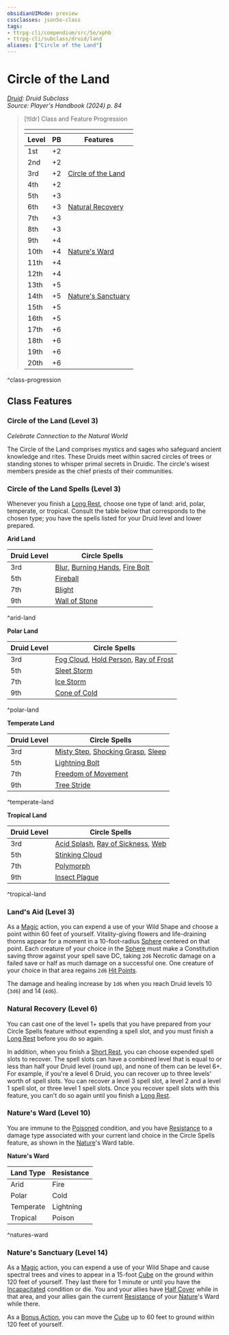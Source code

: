 ```yaml
---
obsidianUIMode: preview
cssclasses: json5e-class
tags:
- ttrpg-cli/compendium/src/5e/xphb
- ttrpg-cli/subclass/druid/land
aliases: ["Circle of the Land"]
---
```

# Circle of the Land
*[Druid](./druid-xphb.md): Druid Subclass*  
*Source: Player's Handbook (2024) p. 84*  

> [!tldr] Class and Feature Progression
> 
> <table class="class-progression">
> <thead>
> <tr><th colspan='3'></th></tr>
> <tr class="class-progression"><th class"level">Level</th><th class"pb">PB</th><th class"feature">Features</th></tr>
> </thead><tbody>
> <tr class="class-progression"><td class"level">1st</td><td class"pb">+2</td><td class"feature"></td></tr>
> <tr class="class-progression"><td class"level">2nd</td><td class"pb">+2</td><td class"feature"></td></tr>
> <tr class="class-progression"><td class"level">3rd</td><td class"pb">+2</td><td class"feature"><a href='#Circle of the Land (Level 3)' class='internal-link'>Circle of the Land</a></td></tr>
> <tr class="class-progression"><td class"level">4th</td><td class"pb">+2</td><td class"feature"></td></tr>
> <tr class="class-progression"><td class"level">5th</td><td class"pb">+3</td><td class"feature"></td></tr>
> <tr class="class-progression"><td class"level">6th</td><td class"pb">+3</td><td class"feature"><a href='#Natural Recovery (Level 6)' class='internal-link'>Natural Recovery</a></td></tr>
> <tr class="class-progression"><td class"level">7th</td><td class"pb">+3</td><td class"feature"></td></tr>
> <tr class="class-progression"><td class"level">8th</td><td class"pb">+3</td><td class"feature"></td></tr>
> <tr class="class-progression"><td class"level">9th</td><td class"pb">+4</td><td class"feature"></td></tr>
> <tr class="class-progression"><td class"level">10th</td><td class"pb">+4</td><td class"feature"><a href='#Nature's Ward (Level 10)' class='internal-link'>Nature's Ward</a></td></tr>
> <tr class="class-progression"><td class"level">11th</td><td class"pb">+4</td><td class"feature"></td></tr>
> <tr class="class-progression"><td class"level">12th</td><td class"pb">+4</td><td class"feature"></td></tr>
> <tr class="class-progression"><td class"level">13th</td><td class"pb">+5</td><td class"feature"></td></tr>
> <tr class="class-progression"><td class"level">14th</td><td class"pb">+5</td><td class"feature"><a href='#Nature's Sanctuary (Level 14)' class='internal-link'>Nature's Sanctuary</a></td></tr>
> <tr class="class-progression"><td class"level">15th</td><td class"pb">+5</td><td class"feature"></td></tr>
> <tr class="class-progression"><td class"level">16th</td><td class"pb">+5</td><td class"feature"></td></tr>
> <tr class="class-progression"><td class"level">17th</td><td class"pb">+6</td><td class"feature"></td></tr>
> <tr class="class-progression"><td class"level">18th</td><td class"pb">+6</td><td class"feature"></td></tr>
> <tr class="class-progression"><td class"level">19th</td><td class"pb">+6</td><td class"feature"></td></tr>
> <tr class="class-progression"><td class"level">20th</td><td class"pb">+6</td><td class"feature"></td></tr>
> </tbody></table>

^class-progression


## Class Features

### Circle of the Land (Level 3)

*Celebrate Connection to the Natural World*

The Circle of the Land comprises mystics and sages who safeguard ancient knowledge and rites. These Druids meet within sacred circles of trees or standing stones to whisper primal secrets in Druidic. The circle's wisest members preside as the chief priests of their communities.

### Circle of the Land Spells (Level 3)

Whenever you finish a [Long Rest](Misc%20Files/CLI/rules/variant-rules/long-rest-xphb.md), choose one type of land: arid, polar, temperate, or tropical. Consult the table below that corresponds to the chosen type; you have the spells listed for your Druid level and lower prepared.

**Arid Land**

| Druid Level | Circle Spells |
|-------------|---------------|
| 3rd | [Blur](Misc%20Files/CLI/compendium/spells/blur-xphb.md), [Burning Hands](Misc%20Files/CLI/compendium/spells/burning-hands-xphb.md), [Fire Bolt](Misc%20Files/CLI/compendium/spells/fire-bolt-xphb.md) |
| 5th | [Fireball](Misc%20Files/CLI/compendium/spells/fireball-xphb.md) |
| 7th | [Blight](Misc%20Files/CLI/compendium/spells/blight-xphb.md) |
| 9th | [Wall of Stone](Misc%20Files/CLI/compendium/spells/wall-of-stone-xphb.md) |
^arid-land

**Polar Land**

| Druid Level | Circle Spells |
|-------------|---------------|
| 3rd | [Fog Cloud](Misc%20Files/CLI/compendium/spells/fog-cloud-xphb.md), [Hold Person](Misc%20Files/CLI/compendium/spells/hold-person-xphb.md), [Ray of Frost](Misc%20Files/CLI/compendium/spells/ray-of-frost-xphb.md) |
| 5th | [Sleet Storm](Misc%20Files/CLI/compendium/spells/sleet-storm-xphb.md) |
| 7th | [Ice Storm](Misc%20Files/CLI/compendium/spells/ice-storm-xphb.md) |
| 9th | [Cone of Cold](Misc%20Files/CLI/compendium/spells/cone-of-cold-xphb.md) |
^polar-land

**Temperate Land**

| Druid Level | Circle Spells |
|-------------|---------------|
| 3rd | [Misty Step](Misc%20Files/CLI/compendium/spells/misty-step-xphb.md), [Shocking Grasp](Misc%20Files/CLI/compendium/spells/shocking-grasp-xphb.md), [Sleep](Misc%20Files/CLI/compendium/spells/sleep-xphb.md) |
| 5th | [Lightning Bolt](Misc%20Files/CLI/compendium/spells/lightning-bolt-xphb.md) |
| 7th | [Freedom of Movement](Misc%20Files/CLI/compendium/spells/freedom-of-movement-xphb.md) |
| 9th | [Tree Stride](Misc%20Files/CLI/compendium/spells/tree-stride-xphb.md) |
^temperate-land

**Tropical Land**

| Druid Level | Circle Spells |
|-------------|---------------|
| 3rd | [Acid Splash](Misc%20Files/CLI/compendium/spells/acid-splash-xphb.md), [Ray of Sickness](Misc%20Files/CLI/compendium/spells/ray-of-sickness-xphb.md), [Web](Misc%20Files/CLI/compendium/spells/web-xphb.md) |
| 5th | [Stinking Cloud](Misc%20Files/CLI/compendium/spells/stinking-cloud-xphb.md) |
| 7th | [Polymorph](Misc%20Files/CLI/compendium/spells/polymorph-xphb.md) |
| 9th | [Insect Plague](Misc%20Files/CLI/compendium/spells/insect-plague-xphb.md) |
^tropical-land

### Land's Aid (Level 3)

As a [Magic](Misc%20Files/CLI/rules/actions.md#Magic) action, you can expend a use of your Wild Shape and choose a point within 60 feet of yourself. Vitality-giving flowers and life-draining thorns appear for a moment in a 10-foot-radius [Sphere](Misc%20Files/CLI/rules/variant-rules/sphere-area-of-effect-xphb.md) centered on that point. Each creature of your choice in the [Sphere](Misc%20Files/CLI/rules/variant-rules/sphere-area-of-effect-xphb.md) must make a Constitution saving throw against your spell save DC, taking `2d6` Necrotic damage on a failed save or half as much damage on a successful one. One creature of your choice in that area regains `2d6` [Hit Points](Misc%20Files/CLI/rules/variant-rules/hit-points-xphb.md).

The damage and healing increase by `1d6` when you reach Druid levels 10 (`3d6`) and 14 (`4d6`).

### Natural Recovery (Level 6)

You can cast one of the level 1+ spells that you have prepared from your Circle Spells feature without expending a spell slot, and you must finish a [Long Rest](Misc%20Files/CLI/rules/variant-rules/long-rest-xphb.md) before you do so again.

In addition, when you finish a [Short Rest](Misc%20Files/CLI/rules/variant-rules/short-rest-xphb.md), you can choose expended spell slots to recover. The spell slots can have a combined level that is equal to or less than half your Druid level (round up), and none of them can be level 6+. For example, if you're a level 6 Druid, you can recover up to three levels' worth of spell slots. You can recover a level 3 spell slot, a level 2 and a level 1 spell slot, or three level 1 spell slots. Once you recover spell slots with this feature, you can't do so again until you finish a [Long Rest](Misc%20Files/CLI/rules/variant-rules/long-rest-xphb.md).

### Nature's Ward (Level 10)

You are immune to the [Poisoned](Misc%20Files/CLI/rules/conditions.md#Poisoned) condition, and you have [Resistance](Misc%20Files/CLI/rules/variant-rules/resistance-xphb.md) to a damage type associated with your current land choice in the Circle Spells feature, as shown in the [Nature](Misc%20Files/CLI/rules/skills.md#Nature)'s Ward table.

**Nature's Ward**

| Land Type | Resistance |
|-----------|------------|
| Arid | Fire |
| Polar | Cold |
| Temperate | Lightning |
| Tropical | Poison |
^natures-ward

### Nature's Sanctuary (Level 14)

As a [Magic](Misc%20Files/CLI/rules/actions.md#Magic) action, you can expend a use of your Wild Shape and cause spectral trees and vines to appear in a 15-foot [Cube](Misc%20Files/CLI/rules/variant-rules/cube-area-of-effect-xphb.md) on the ground within 120 feet of yourself. They last there for 1 minute or until you have the [Incapacitated](Misc%20Files/CLI/rules/conditions.md#Incapacitated) condition or die. You and your allies have [Half Cover](Misc%20Files/CLI/rules/variant-rules/cover-xphb.md) while in that area, and your allies gain the current [Resistance](Misc%20Files/CLI/rules/variant-rules/resistance-xphb.md) of your [Nature](Misc%20Files/CLI/rules/skills.md#Nature)'s Ward while there.

As a [Bonus Action](Misc%20Files/CLI/rules/variant-rules/bonus-action-xphb.md), you can move the [Cube](Misc%20Files/CLI/rules/variant-rules/cube-area-of-effect-xphb.md) up to 60 feet to ground within 120 feet of yourself.